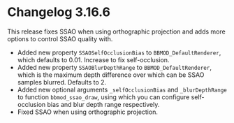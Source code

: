 # Changelog 3.16.6
This release fixes SSAO when using orthographic projection and adds more options to control SSAO quality with.

* Added new property `SSAOSelfOcclusionBias` to `BBMOD_DefaultRenderer`, which defaults to 0.01. Increase to fix self-occlusion.
* Added new property `SSAOBlurDepthRange` to `BBMOD_DefaultRenderer`, which is the maximum depth difference over which can be SSAO samples blurred. Defaults to 2.
* Added new optional arguments `_selfOcclusionBias` and `_blurDepthRange` to function `bbmod_ssao_draw`, using which you can configure self-occlusion bias and blur depth range respectively.
* Fixed SSAO when using orthographic projection.
